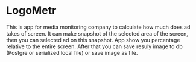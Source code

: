 # LogoMetr
This is app for media monitoring company to calculate how much does ad takes of screen.
It can make snapshot of the selected area of the screen, then you can selected ad on this snapshot. App show you percentage 
relative to the entire screen. After that you can save resuly image to db (Postgre or serialized local file) or save image as file.
